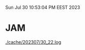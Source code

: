 Sun Jul 30 10:53:04 PM EEST 2023
# JAM
<a href='./cache/202307/30_22.log'>./cache/202307/30_22.log</a>
